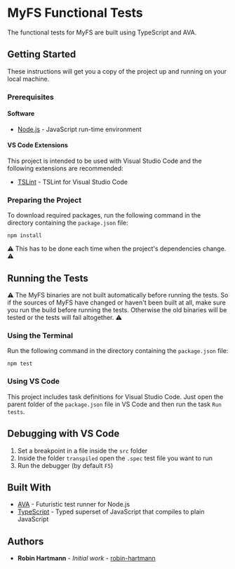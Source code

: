 # MyFS Functional Tests

The functional tests for MyFS are built using TypeScript and AVA.

## Getting Started

These instructions will get you a copy of the project up and running on your local machine.

### Prerequisites

#### Software

* [Node.js](https://nodejs.org) - JavaScript run-time environment

#### VS Code Extensions

This project is intended to be used with Visual Studio Code and the following extensions are recommended:

* [TSLint](https://marketplace.visualstudio.com/items?itemName=eg2.tslint) - TSLint for Visual Studio Code

### Preparing the Project

To download required packages, run the following command in the directory containing the `package.json` file:

```node
npm install
```

⚠️ This has to be done each time when the project's dependencies change. ⚠️

## Running the Tests

⚠️ The MyFS binaries are not built automatically before running the tests. So if the sources of MyFS have changed or haven't been built at all, make sure you run the build before running the tests. Otherwise the old binaries will be tested or the tests will fail altogether. ⚠️

### Using the Terminal

Run the following command in the directory containing the `package.json` file:

```node
npm test
```

### Using VS Code

This project includes task definitions for Visual Studio Code. Just open the parent folder of the `package.json` file in VS Code and then run the task `Run tests`.

## Debugging with VS Code

1. Set a breakpoint in a file inside the `src` folder
1. Inside the folder `transpiled` open the `.spec` test file you want to run
1. Run the debugger (by default `F5`)

## Built With

* [AVA](https://github.com/avajs/ava) - Futuristic test runner for Node.js
* [TypeScript](https://www.typescriptlang.org/) - Typed superset of JavaScript that compiles to plain JavaScript

## Authors

* **Robin Hartmann** - *Initial work* - [robin-hartmann](https://github.com/robin-hartmann)
